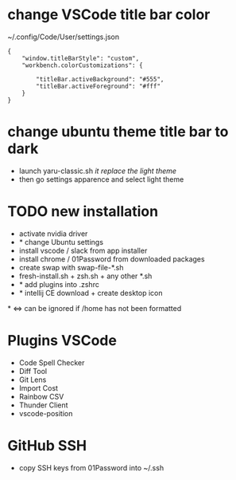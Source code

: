 # change VSCode title bar color
~/.config/Code/User/settings.json
```
{
    "window.titleBarStyle": "custom",
    "workbench.colorCustomizations": {

        "titleBar.activeBackground": "#555",      
        "titleBar.activeForeground": "#fff"
    }
}
```
# change ubuntu theme title bar to dark
- launch yaru-classic.sh *it replace the light theme* 
- then go settings apparence and select light theme

# TODO new installation
- activate nvidia driver
- \* change Ubuntu settings
- install vscode / slack from app installer
- install chrome / 01Password from downloaded packages
- create swap with swap-file-*.sh
- fresh-install.sh + zsh.sh + any other *.sh 
- \* add plugins into .zshrc
- \* intellij CE download + create desktop icon

\* <=> can be ignored if /home has not been formatted

# Plugins VSCode
- Code Spell Checker
- Diff Tool
- Git Lens
- Import Cost
- Rainbow CSV
- Thunder Client
- vscode-position

# GitHub SSH
- copy SSH keys from 01Password into ~/.ssh